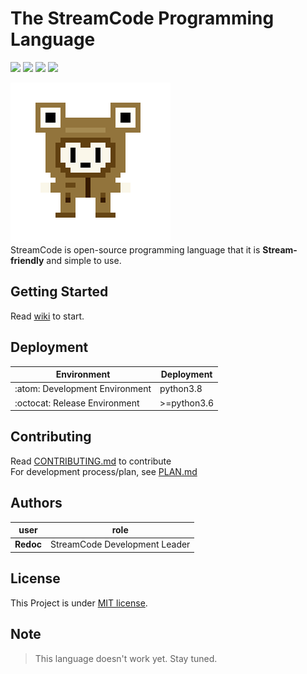 # The StreamCode Programming Language 

<a><img src="https://img.shields.io/badge/process-Prototyping-red"></a>
<a href="https://github.com/Diggie-Bro/Frog-Prototype-StreamCode/actions/"><img src="https://img.shields.io/badge/build-no CI-green"></a>
<a href="https://www.python.org"><img src="https://img.shields.io/badge/language->=python3.6-blue"></a>
<a href="./LICENSE"><img src="https://img.shields.io/badge/LICENSE-MIT-pink"></a>

![icon](./frogstream.png)  
StreamCode is open-source programming language that it is **Stream-friendly** and simple to use.

## Getting Started
Read [wiki](https://github.com/Diggie-Bro/StreamCode/wiki) to start.

## Deployment
|Environment|Deployment|
|------------------------------|---------|
|:atom: Development Environment|python3.8|
|:octocat: Release Environment|>=python3.6|

## Contributing
Read [CONTRIBUTING.md](./CONTRIBUTING.md) to contribute  
For development process/plan, see [PLAN.md](./PLAN.md)

## Authors
|user|role|
|----|----|
|**Redoc**|StreamCode Development Leader|

## License
This Project is under [MIT license](./LICENSE).

## Note
> This language doesn't work yet. Stay tuned.
